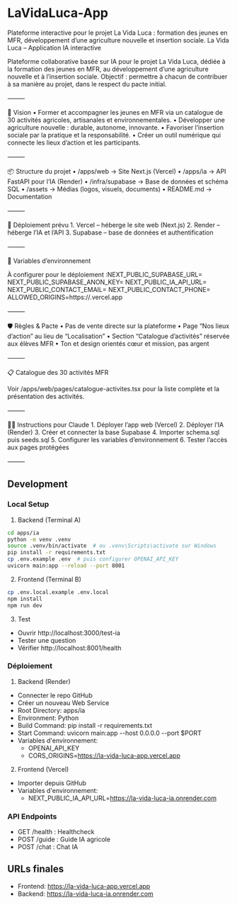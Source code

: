 # LaVidaLuca-App
Plateforme interactive pour le projet La Vida Luca : formation des jeunes en MFR, développement d’une agriculture nouvelle et insertion sociale.
La Vida Luca – Application IA interactive

Plateforme collaborative basée sur IA pour le projet La Vida Luca, dédiée à la formation des jeunes en MFR, au développement d’une agriculture nouvelle et à l’insertion sociale.
Objectif : permettre à chacun de contribuer à sa manière au projet, dans le respect du pacte initial.

⸻

🎯 Vision
	•	Former et accompagner les jeunes en MFR via un catalogue de 30 activités agricoles, artisanales et environnementales.
	•	Développer une agriculture nouvelle : durable, autonome, innovante.
	•	Favoriser l’insertion sociale par la pratique et la responsabilité.
	•	Créer un outil numérique qui connecte les lieux d’action et les participants.

⸻

📦 Structure du projet
	•	/apps/web → Site Next.js (Vercel)
	•	/apps/ia → API FastAPI pour l’IA (Render)
	•	/infra/supabase → Base de données et schéma SQL
	•	/assets → Médias (logos, visuels, documents)
	•	README.md → Documentation

⸻

🚀 Déploiement prévu
	1.	Vercel – héberge le site web (Next.js)
	2.	Render – héberge l’IA et l’API
	3.	Supabase – base de données et authentification

⸻

🔑 Variables d’environnement

À configurer pour le déploiement :NEXT_PUBLIC_SUPABASE_URL=
NEXT_PUBLIC_SUPABASE_ANON_KEY=
NEXT_PUBLIC_IA_API_URL=
NEXT_PUBLIC_CONTACT_EMAIL=
NEXT_PUBLIC_CONTACT_PHONE=
ALLOWED_ORIGINS=https://<site-vercel>.vercel.app


⸻

🛡️ Règles & Pacte
	•	Pas de vente directe sur la plateforme
	•	Page “Nos lieux d’action” au lieu de “Localisation”
	•	Section “Catalogue d’activités” réservée aux élèves MFR
	•	Ton et design orientés cœur et mission, pas argent

⸻

📋 Catalogue des 30 activités MFR

Voir /apps/web/pages/catalogue-activites.tsx pour la liste complète et la présentation des activités.

⸻

👨‍💻 Instructions pour Claude
	1.	Déployer l’app web (Vercel)
	2.	Déployer l’IA (Render)
	3.	Créer et connecter la base Supabase
	4.	Importer schema.sql puis seeds.sql
	5.	Configurer les variables d’environnement
	6.	Tester l’accès aux pages protégées
 

⸻

## Development

### Local Setup

1. Backend (Terminal A)
```bash
cd apps/ia
python -m venv .venv
source .venv/bin/activate  # ou .venv\Scripts\activate sur Windows
pip install -r requirements.txt
cp .env.example .env  # puis configurer OPENAI_API_KEY
uvicorn main:app --reload --port 8001
```

2. Frontend (Terminal B)
```bash
cp .env.local.example .env.local
npm install
npm run dev
```

3. Test
- Ouvrir http://localhost:3000/test-ia
- Tester une question
- Vérifier http://localhost:8001/health

### Déploiement

1. Backend (Render)
- Connecter le repo GitHub
- Créer un nouveau Web Service
- Root Directory: apps/ia
- Environment: Python
- Build Command: pip install -r requirements.txt
- Start Command: uvicorn main:app --host 0.0.0.0 --port $PORT
- Variables d'environnement:
  - OPENAI_API_KEY
  - CORS_ORIGINS=https://la-vida-luca-app.vercel.app

2. Frontend (Vercel)
- Importer depuis GitHub
- Variables d'environnement:
  - NEXT_PUBLIC_IA_API_URL=https://la-vida-luca-ia.onrender.com

### API Endpoints

- GET /health : Healthcheck
- POST /guide : Guide IA agricole
- POST /chat : Chat IA

## URLs finales
- Frontend: https://la-vida-luca-app.vercel.app
- Backend: https://la-vida-luca-ia.onrender.com

